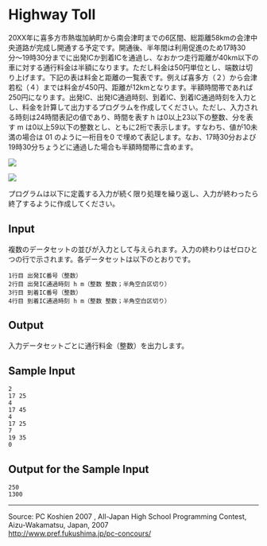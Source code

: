 # Highway Toll

20XX年に喜多方市熱塩加納町から南会津町までの6区間、総距離58kmの会津中央道路が完成し開通する予定です。開通後、半年間は利用促進のため17時30分〜19時30分までに出発ICか到着ICを通過し、なおかつ走行距離が40km以下の車に対する通行料金は半額になります。ただし料金は50円単位とし、端数は切り上げます。下記の表は料金と距離の一覧表です。例えば喜多方（２）から会津若松（４）までは料金が450円、距離が12kmとなります。半額時間帯であれば250円になります。出発IC、出発IC通過時刻、到着IC、到着IC通過時刻を入力とし、料金を計算して出力するプログラムを作成してください。ただし、入力される時刻は24時間表記の値であり、時間を表す h は0以上23以下の整数、分を表す m は0以上59以下の整数とし、ともに2桁で表示します。すなわち、値が10未満の場合は 01 のように一桁目を0 で埋めて表記します。なお、17時30分および19時30分ちょうどに通過した場合も半額時間帯に含めます。

![][1]  
  
![][2]

プログラムは以下に定義する入力が続く限り処理を繰り返し、入力が終わったら終了するように作成してください。

## Input

複数のデータセットの並びが入力として与えられます。入力の終わりはゼロひとつの行で示されます。各データセットは以下のとおりです。

    1行目 出発IC番号（整数）
    2行目 出発IC通過時刻 h m（整数 整数；半角空白区切り）
    3行目 到着IC番号（整数）
    4行目 到着IC通過時刻 h m（整数 整数；半角空白区切り）

## Output

入力データセットごとに通行料金（整数）を出力します。

## Sample Input

    2
    17 25
    4
    17 45
    4
    17 25
    7
    19 35
    0

## Output for the Sample Input

    250
    1300

* * *

Source: PC Koshien 2007 , All-Japan High School Programming Contest, Aizu-Wakamatsu, Japan, 2007   
<http://www.pref.fukushima.jp/pc-concours/>

[1]: IMAGE1/highwayToll1.bmp
[2]: IMAGE1/highwayToll2.bmp
